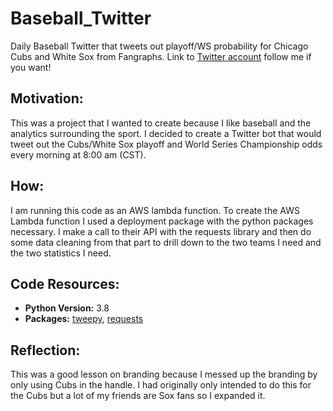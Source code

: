 # Baseball_Twitter
Daily Baseball Twitter that tweets out playoff/WS probability for Chicago Cubs and White Sox from Fangraphs.
Link to [Twitter account](https://twitter.com/CubsPlayoff) follow me if you want!


## Motivation:
This was a project that I wanted to create because I like baseball and the analytics surrounding the sport. I decided to create a Twitter bot that would tweet out the Cubs/White Sox playoff and World Series Championship odds every morning at 8:00 am (CST).

## How:
I am running this code as an AWS lambda function. To create the AWS Lambda function I used a deployment package with the python packages necessary. I make a call to their API with the requests library and then do some data cleaning from that part to drill down to the two teams I need and the two statistics I need.

## Code Resources:
- **Python Version:** 3.8
- **Packages:** [tweepy](http://docs.tweepy.org/en/latest/), [requests](https://requests.readthedocs.io/en/master/)

## Reflection:
This was a good lesson on branding because I messed up the branding by only using Cubs in the handle. I had originally only intended to do this for the Cubs but a lot of my friends are Sox fans so I expanded it.
